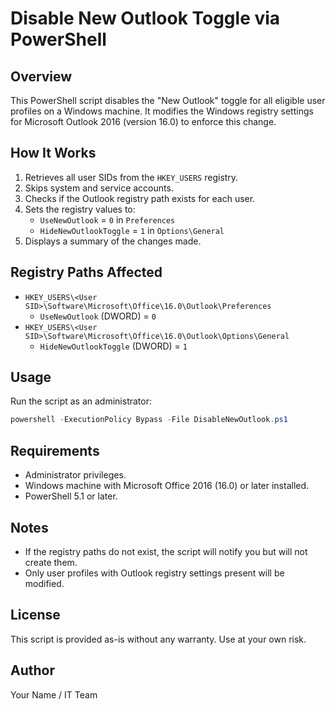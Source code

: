 # Disable New Outlook Toggle via PowerShell

## Overview
This PowerShell script disables the "New Outlook" toggle for all eligible user profiles on a Windows machine. It modifies the Windows registry settings for Microsoft Outlook 2016 (version 16.0) to enforce this change.

## How It Works
1. Retrieves all user SIDs from the `HKEY_USERS` registry.
2. Skips system and service accounts.
3. Checks if the Outlook registry path exists for each user.
4. Sets the registry values to:
   - `UseNewOutlook` = `0` in `Preferences`
   - `HideNewOutlookToggle` = `1` in `Options\General`
5. Displays a summary of the changes made.

## Registry Paths Affected
- `HKEY_USERS\<User SID>\Software\Microsoft\Office\16.0\Outlook\Preferences`
  - `UseNewOutlook` (DWORD) = `0`
- `HKEY_USERS\<User SID>\Software\Microsoft\Office\16.0\Outlook\Options\General`
  - `HideNewOutlookToggle` (DWORD) = `1`

## Usage
Run the script as an administrator:

```powershell
powershell -ExecutionPolicy Bypass -File DisableNewOutlook.ps1
```

## Requirements
- Administrator privileges.
- Windows machine with Microsoft Office 2016 (16.0) or later installed.
- PowerShell 5.1 or later.

## Notes
- If the registry paths do not exist, the script will notify you but will not create them.
- Only user profiles with Outlook registry settings present will be modified.

## License
This script is provided as-is without any warranty. Use at your own risk.

## Author
Your Name / IT Team

